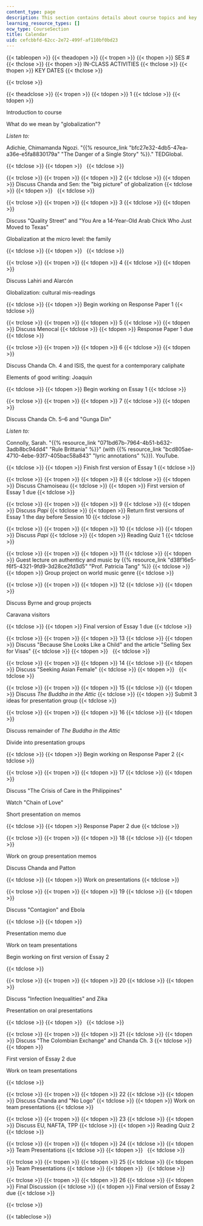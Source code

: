 ```yaml
---
content_type: page
description: This section contains details about course topics and key dates for assignments.
learning_resource_types: []
ocw_type: CourseSection
title: Calendar
uid: cefcbbfd-62cc-2e72-499f-af110bf0bd23
---
```


{{< tableopen >}}
{{< theadopen >}}
{{< tropen >}}
{{< thopen >}}
SES #
{{< thclose >}}
{{< thopen >}}
IN-CLASS ACTIVITIES
{{< thclose >}}
{{< thopen >}}
KEY DATES
{{< thclose >}}

{{< trclose >}}

{{< theadclose >}}
{{< tropen >}}
{{< tdopen >}}
1
{{< tdclose >}}
{{< tdopen >}}


Introduction to course

What do we mean by "globalization"?

_Listen to:_

Adichie, Chimamanda Ngozi. "{{% resource_link "bfc27e32-4db5-47ea-a36e-e5fa8830179a" "The Danger of a Single Story" %}}." TEDGlobal.


{{< tdclose >}}
{{< tdopen >}}
 
{{< tdclose >}}

{{< trclose >}}
{{< tropen >}}
{{< tdopen >}}
2
{{< tdclose >}}
{{< tdopen >}}
Discuss Chanda and Sen: the "big picture" of globalization
{{< tdclose >}}
{{< tdopen >}}
 
{{< tdclose >}}

{{< trclose >}}
{{< tropen >}}
{{< tdopen >}}
3
{{< tdclose >}}
{{< tdopen >}}


Discuss "Quality Street" and "You Are a 14-Year-Old Arab Chick Who Just Moved to Texas"

Globalization at the micro level: the family


{{< tdclose >}}
{{< tdopen >}}
 
{{< tdclose >}}

{{< trclose >}}
{{< tropen >}}
{{< tdopen >}}
4
{{< tdclose >}}
{{< tdopen >}}


Discuss Lahiri and Alarcón

Globalization: cultural mis-readings


{{< tdclose >}}
{{< tdopen >}}
Begin working on Response Paper 1
{{< tdclose >}}

{{< trclose >}}
{{< tropen >}}
{{< tdopen >}}
5
{{< tdclose >}}
{{< tdopen >}}
Discuss Menocal
{{< tdclose >}}
{{< tdopen >}}
Response Paper 1 due
{{< tdclose >}}

{{< trclose >}}
{{< tropen >}}
{{< tdopen >}}
6
{{< tdclose >}}
{{< tdopen >}}


Discuss Chanda Ch. 4 and ISIS, the quest for a contemporary caliphate

Elements of good writing: Joaquín


{{< tdclose >}}
{{< tdopen >}}
Begin working on Essay 1
{{< tdclose >}}

{{< trclose >}}
{{< tropen >}}
{{< tdopen >}}
7
{{< tdclose >}}
{{< tdopen >}}


Discuss Chanda Ch. 5–6 and "Gunga Din"

_Listen to:_

Connolly, Sarah. "{{% resource_link "071bd67b-7964-4b51-b632-3adb8bc94dd4" "Rule Brittania" %}}" (with {{% resource_link "bcd805ae-4710-4ebe-93f7-405bac58a843" "lyric annotations" %}}). YouTube.


{{< tdclose >}}
{{< tdopen >}}
Finish first version of Essay 1
{{< tdclose >}}

{{< trclose >}}
{{< tropen >}}
{{< tdopen >}}
8
{{< tdclose >}}
{{< tdopen >}}
Discuss Chamoiseau
{{< tdclose >}}
{{< tdopen >}}
First version of Essay 1 due
{{< tdclose >}}

{{< trclose >}}
{{< tropen >}}
{{< tdopen >}}
9
{{< tdclose >}}
{{< tdopen >}}
Discuss _Papi_
{{< tdclose >}}
{{< tdopen >}}
Return first versions of Essay 1 the day before Session 10
{{< tdclose >}}

{{< trclose >}}
{{< tropen >}}
{{< tdopen >}}
10
{{< tdclose >}}
{{< tdopen >}}
Discuss _Papi_
{{< tdclose >}}
{{< tdopen >}}
Reading Quiz 1
{{< tdclose >}}

{{< trclose >}}
{{< tropen >}}
{{< tdopen >}}
11
{{< tdclose >}}
{{< tdopen >}}
Guest lecture on authenticy and music by {{% resource_link "d38f16e5-f6f5-4321-9fd9-3d28ce2fd3d5" "Prof. Patricia Tang" %}}
{{< tdclose >}}
{{< tdopen >}}
Group project on world music genre
{{< tdclose >}}

{{< trclose >}}
{{< tropen >}}
{{< tdopen >}}
12
{{< tdclose >}}
{{< tdopen >}}


Discuss Byrne and group projects

Caravana visitors


{{< tdclose >}}
{{< tdopen >}}
Final version of Essay 1 due
{{< tdclose >}}

{{< trclose >}}
{{< tropen >}}
{{< tdopen >}}
13
{{< tdclose >}}
{{< tdopen >}}
Discuss "Because She Looks Like a Child" and the article "Selling Sex for Visas"
{{< tdclose >}}
{{< tdopen >}}
 
{{< tdclose >}}

{{< trclose >}}
{{< tropen >}}
{{< tdopen >}}
14
{{< tdclose >}}
{{< tdopen >}}
Discuss "Seeking Asian Female"
{{< tdclose >}}
{{< tdopen >}}
 
{{< tdclose >}}

{{< trclose >}}
{{< tropen >}}
{{< tdopen >}}
15
{{< tdclose >}}
{{< tdopen >}}
Discuss _The Buddha in the Attic_
{{< tdclose >}}
{{< tdopen >}}
Submit 3 ideas for presentation group
{{< tdclose >}}

{{< trclose >}}
{{< tropen >}}
{{< tdopen >}}
16
{{< tdclose >}}
{{< tdopen >}}


Discuss remainder of _The Buddha in the Attic_

Divide into presentation groups


{{< tdclose >}}
{{< tdopen >}}
Begin working on Response Paper 2
{{< tdclose >}}

{{< trclose >}}
{{< tropen >}}
{{< tdopen >}}
17
{{< tdclose >}}
{{< tdopen >}}


Discuss "The Crisis of Care in the Philippines"

Watch "Chain of Love"

Short presentation on memos


{{< tdclose >}}
{{< tdopen >}}
Response Paper 2 due
{{< tdclose >}}

{{< trclose >}}
{{< tropen >}}
{{< tdopen >}}
18
{{< tdclose >}}
{{< tdopen >}}


Work on group presentation memos

Discuss Chanda and Patton


{{< tdclose >}}
{{< tdopen >}}
Work on presentations
{{< tdclose >}}

{{< trclose >}}
{{< tropen >}}
{{< tdopen >}}
19
{{< tdclose >}}
{{< tdopen >}}


Discuss "Contagion" and Ebola


{{< tdclose >}}
{{< tdopen >}}


Presentation memo due

Work on team presentations

Begin working on first version of Essay 2


{{< tdclose >}}

{{< trclose >}}
{{< tropen >}}
{{< tdopen >}}
20
{{< tdclose >}}
{{< tdopen >}}


Discuss "Infection Inequalities" and Zika

Presentation on oral presentations


{{< tdclose >}}
{{< tdopen >}}
 
{{< tdclose >}}

{{< trclose >}}
{{< tropen >}}
{{< tdopen >}}
21
{{< tdclose >}}
{{< tdopen >}}
Discuss "The Colombian Exchange" and Chanda Ch. 3
{{< tdclose >}}
{{< tdopen >}}


First version of Essay 2 due

Work on team presentations


{{< tdclose >}}

{{< trclose >}}
{{< tropen >}}
{{< tdopen >}}
22
{{< tdclose >}}
{{< tdopen >}}
Discuss Chanda and "No Logo"
{{< tdclose >}}
{{< tdopen >}}
Work on team presentations
{{< tdclose >}}

{{< trclose >}}
{{< tropen >}}
{{< tdopen >}}
23
{{< tdclose >}}
{{< tdopen >}}
Discuss EU, NAFTA, TPP
{{< tdclose >}}
{{< tdopen >}}
Reading Quiz 2
{{< tdclose >}}

{{< trclose >}}
{{< tropen >}}
{{< tdopen >}}
24
{{< tdclose >}}
{{< tdopen >}}
Team Presentations
{{< tdclose >}}
{{< tdopen >}}
 
{{< tdclose >}}

{{< trclose >}}
{{< tropen >}}
{{< tdopen >}}
25
{{< tdclose >}}
{{< tdopen >}}
Team Presentations
{{< tdclose >}}
{{< tdopen >}}
 
{{< tdclose >}}

{{< trclose >}}
{{< tropen >}}
{{< tdopen >}}
26
{{< tdclose >}}
{{< tdopen >}}
Final Discussion
{{< tdclose >}}
{{< tdopen >}}
Final version of Essay 2 due
{{< tdclose >}}

{{< trclose >}}

{{< tableclose >}}